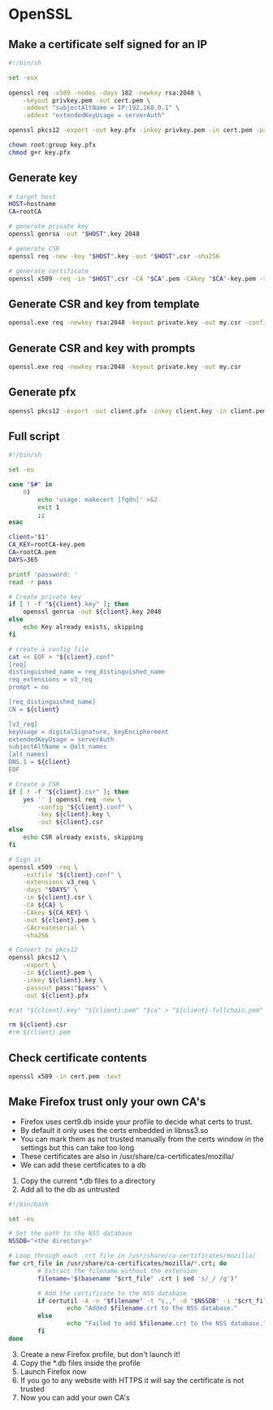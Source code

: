 # OpenSSL

## Make a certificate self signed for an IP

```bash
#!/bin/sh      

set -eux
  
openssl req -x509 -nodes -days 182 -newkey rsa:2048 \
	-keyout privkey.pem -out cert.pem \
	-addext "subjectAltName = IP:192.168.0.1" \
	-addext "extendedKeyUsage = serverAuth"

openssl pkcs12 -export -out key.pfx -inkey privkey.pem -in cert.pem -passout pass:

chown root:group key.pfx
chmod g+r key.pfx
```

## Generate key

```sh
# target host
HOST=hostname
CA=rootCA

# generate private key
openssl genrsa -out "$HOST".key 2048

# generate CSR
openssl req -new -key "$HOST".key -out "$HOST".csr -sha256

# generate certificate
openssl x509 -req -in "$HOST".csr -CA "$CA".pem -CAkey "$CA"-key.pem -set_serial 100 -days 365 -outform PEM -out "$HOST".pem -sha256
```

## Generate CSR and key from template

```sh
openssl.exe req -newkey rsa:2048 -keyout private.key -out my.csr -config config.conf
```

## Generate CSR and key with prompts

```sh
openssl.exe req -newkey rsa:2048 -keyout private.key -out my.csr 
```

## Generate pfx

```sh
openssl pkcs12 -export -out client.pfx -inkey client.key -in client.pem -certfile root-ca.crt
```

## Full script

```sh
#!/bin/sh

set -eu

case "$#" in
	0)
		echo 'usage: makecert [fqdn]' >&2
		exit 1
		;;
esac

client="$1"
CA_KEY=rootCA-key.pem
CA=rootCA.pem
DAYS=365

printf 'password: '
read -r pass

# Create private key
if [ ! -f "${client}.key" ]; then
	openssl genrsa -out ${client}.key 2048
else
	echo Key already exists, skipping
fi

# create a config file
cat << EOF > "${client}.conf"
[req]
distinguished_name = req_distinguished_name
req_extensions = v3_req
prompt = no

[req_distinguished_name]
CN = ${client}

[v3_req]
keyUsage = digitalSignature, keyEncipherment
extendedKeyUsage = serverAuth
subjectAltName = @alt_names
[alt_names]
DNS.1 = ${client}
EOF

# Create a CSR
if [ ! -f "${client}.csr" ]; then
	yes '' | openssl req -new \
	    -config "${client}.conf" \
	    -key ${client}.key \
	    -out ${client}.csr
else
	echo CSR already exists, skipping
fi

# Sign it
openssl x509 -req \
    -extfile "${client}.conf" \
    -extensions v3_req \
    -days "$DAYS" \
    -in ${client}.csr \
    -CA ${CA} \
    -CAkey ${CA_KEY} \
    -out ${client}.pem \
    -CAcreateserial \
    -sha256

# Convert to pkcs12
openssl pkcs12 \
	-export \
	-in ${client}.pem \
	-inkey ${client}.key \
	-passout pass:"$pass" \
	-out ${client}.pfx

#cat "${client}.key" "${client}.pem" "$ca" > "${client}-fullchain.pem"

rm ${client}.csr
#rm ${client}.pem
```

## Check certificate contents

```bash
openssl x509 -in cert.pem -text
```

## Make Firefox trust only your own CA's

- Firefox uses cert9.db inside your profile to decide what certs to trust.
- By default it only uses the certs embedded in libnss3.so
- You can mark them as not trusted manually from the certs window in the settings but this can take too long
- These certificates are also in /usr/share/ca-certificates/mozilla/
- We can add these certificates to a db

1. Copy the current \*.db files to a directory
2. Add all to the db as untrusted

```bash
#!/bin/bash

set -eu

# Set the path to the NSS database
NSSDB="<the directory>"

# Loop through each .crt file in /usr/share/ca-certificates/mozilla/
for crt_file in /usr/share/ca-certificates/mozilla/*.crt; do
        # Extract the filename without the extension
        filename="$(basename "$crt_file" .crt | sed 's/_/ /g')"

        # Add the certificate to the NSS database
        if certutil -A -n "$filename" -t "c,," -d "$NSSDB" -i "$crt_file"; then
                echo "Added $filename.crt to the NSS database."
        else
                echo "Failed to add $filename.crt to the NSS database."
        fi
done
```

3. Create a new Firefox profile, but don't launch it!
4. Copy the \*.db files inside the profile
5. Launch Firefox now
6. If you go to any website with HTTPS it will say the certificate is not trusted
7. Now you can add your own CA's